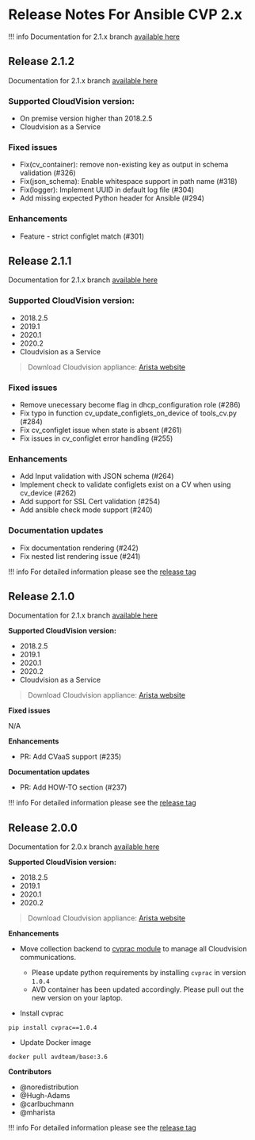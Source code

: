 # Release Notes For Ansible CVP 2.x

!!! info
    Documentation for 2.1.x branch [available here](https://cvp.avd.sh/en/releases-v2.1.x/)

## Release 2.1.2

Documentation for 2.1.x branch [available here](https://cvp.avd.sh/en/releases-v2.1.x/)

### Supported CloudVision version:

- On premise version higher than 2018.2.5
- Cloudvision as a Service

### Fixed issues

- Fix(cv_container): remove non-existing key as output in schema validation (#326)
- Fix(json_schema): Enable whitespace support in path name (#318)
- Fix(logger): Implement UUID in default log file (#304)
- Add missing expected Python header for Ansible (#294)

### Enhancements

- Feature - strict configlet match (#301)

## Release 2.1.1

Documentation for 2.1.x branch [available here](https://cvp.avd.sh/en/releases-v2.1.x/)

### Supported CloudVision version:

- 2018.2.5
- 2019.1
- 2020.1
- 2020.2
- Cloudvision as a Service

> Download Cloudvision appliance: [Arista website](https://www.arista.com/en/support/software-download)

### Fixed issues

- Remove unecessary become flag in dhcp_configuration role (#286)
- Fix typo in function cv_update_configlets_on_device of tools_cv.py (#284)
- Fix cv_configlet issue when state is absent (#261)
- Fix issues in cv_configlet error handling (#255)

### Enhancements

- Add Input validation with JSON schema (#264)
- Implement check to validate configlets exist on a CV when using cv_device (#262)
- Add support for SSL Cert validation (#254)
- Add ansible check mode support (#240)

### Documentation updates

- Fix documentation rendering (#242)
- Fix nested list rendering issue (#241)

!!! info
    For detailed information please see the [release tag](https://github.com/aristanetworks/ansible-cvp/releases/tag/v2.1.1)

## Release 2.1.0

Documentation for 2.1.x branch [available here](https://cvp.avd.sh/en/releases-v2.1.x/)

__Supported CloudVision version:__

- 2018.2.5
- 2019.1
- 2020.1
- 2020.2
- Cloudvision as a Service

> Download Cloudvision appliance: [Arista website](https://www.arista.com/en/support/software-download)

__Fixed issues__

N/A

__Enhancements__

- PR: Add CVaaS support (#235)

__Documentation updates__

- PR: Add HOW-TO section (#237)

!!! info
    For detailed information please see the [release tag](https://github.com/aristanetworks/ansible-cvp/releases/tag/v2.1.0)

## Release 2.0.0

Documentation for 2.0.x branch [available here](https://cvp.avd.sh/en/releases-v2.0.x/)

__Supported CloudVision version:__

- 2018.2.5
- 2019.1
- 2020.1
- 2020.2

> Download Cloudvision appliance: [Arista website](https://www.arista.com/en/support/software-download)

__Enhancements__

- Move collection backend to [cvprac module](https://github.com/aristanetworks/cvprac) to manage all Cloudvision communications.

    - Please update python requirements by installing `cvprac` in version `1.0.4`
    - AVD container has been updated accordingly. Please pull out the new version on your laptop.

- Install cvprac

```shell
pip install cvprac==1.0.4
```

- Update Docker image

```shell
docker pull avdteam/base:3.6
```

__Contributors__

- @noredistribution
- @Hugh-Adams
- @carlbuchmann
- @mharista

!!! info
    For detailed information please see the [release tag](https://github.com/aristanetworks/ansible-cvp/releases/tag/v2.0.0)

